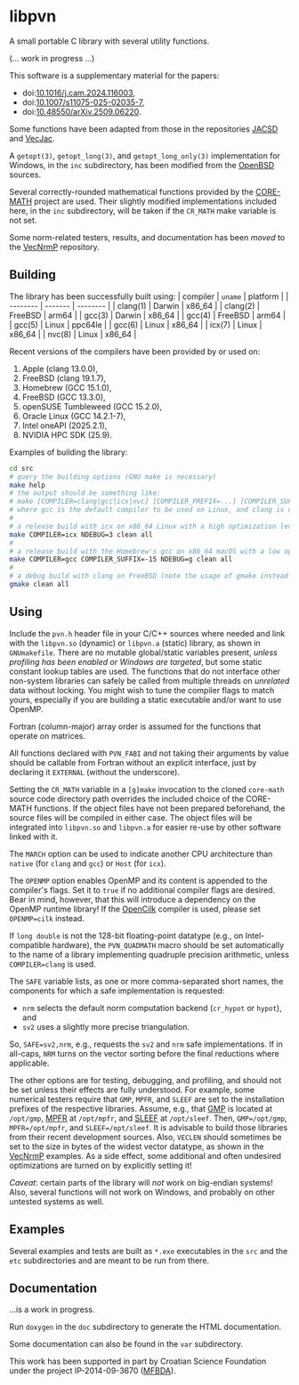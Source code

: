# libpvn
A small portable C library with several utility functions.

(... work in progress ...)

This software is a supplementary material for the papers:
- doi:[10.1016/j.cam.2024.116003](https://doi.org/10.1016/j.cam.2024.116003 "Accurate complex Jacobi rotations"),
- doi:[10.1007/s11075-025-02035-7](https://doi.org/10.1007/s11075-025-02035-7 "Arithmetical enhancements of the Kogbetliantz method for the SVD of order two"),
- doi:[10.48550/arXiv.2509.06220](https://doi.org/10.48550/arXiv.2509.06220 "Recursive vectorized computation of the Frobenius norm").

Some functions have been adapted from those in the repositories [JACSD](https://github.com/venovako/JACSD) and [VecJac](https://github.com/venovako/VecJac).

A `getopt(3)`, `getopt_long(3)`, and `getopt_long_only(3)` implementation for Windows, in the `inc` subdirectory, has been modified from the [OpenBSD](https://www.openbsd.org) sources.

Several correctly-rounded mathematical functions provided by the [CORE-MATH](https://core-math.gitlabpages.inria.fr) project are used.
Their slightly modified implementations included here, in the `inc` subdirectory, will be taken if the `CR_MATH` make variable is not set.

Some norm-related testers, results, and documentation has been *moved* to the [VecNrmP](https://github.com/venovako/VecNrmP) repository.

## Building

The library has been successfully built using:
| compiler | `uname` | platform |
| -------- | ------- | -------- |
| clang(1) | Darwin  | x86_64   |
| clang(2) | FreeBSD | arm64    |
| gcc(3)   | Darwin  | x86_64   |
| gcc(4)   | FreeBSD | arm64    |
| gcc(5)   | Linux   | ppc64le  |
| gcc(6)   | Linux   | x86_64   |
| icx(7)   | Linux   | x86_64   |
| nvc(8)   | Linux   | x86_64   |

Recent versions of the compilers have been provided by or used on:
1. Apple (clang 13.0.0),
2. FreeBSD (clang 19.1.7),
3. Homebrew (GCC 15.1.0),
4. FreeBSD (GCC 13.3.0),
5. openSUSE Tumbleweed (GCC 15.2.0),
6. Oracle Linux (GCC 14.2.1-7),
7. Intel oneAPI (2025.2.1),
8. NVIDIA HPC SDK (25.9).

Examples of building the library:
```bash
cd src
# query the building options (GNU make is necessary)
make help
# the output should be something like:
# make [COMPILER=clang|gcc|icx|nvc] [COMPILER_PREFIX=...] [COMPILER_SUFFIX=...] [MARCH=...] [NDEBUG=0|1|2|3|...] [PRINTOUT=ERR|OUT] [VECLEN=...] [CR_MATH=...] [OPENMP=...] [PROFILE=...] [SAFE=...] [QUADMATH=...] [LIB64=lib|lib64] [GMP=...] [MPFR=...] [MPC=...] [SLEEF=...] [STATIC=-s] [all|clean|help]
# where gcc is the default compiler to be used on Linux, and clang is otherwise
#
# a release build with icx on x86_64 Linux with a high optimization level
make COMPILER=icx NDEBUG=3 clean all
#
# a release build with the Homebrew's gcc on x86_64 macOS with a low optimization level
make COMPILER=gcc COMPILER_SUFFIX=-15 NDEBUG=g clean all
#
# a debug build with clang on FreeBSD (note the usage of gmake instead of make)
gmake clean all
```

## Using

Include the `pvn.h` header file in your C/C++ sources where needed and link with the `libpvn.so` (dynamic) or `libpvn.a` (static) library, as shown in `GNUmakefile`.
There are no mutable global/static variables present, *unless profiling has been enabled or Windows are targeted*, but some static constant lookup tables are used.
The functions that do not interface other non-system libraries can safely be called from multiple threads on *unrelated* data without locking.
You might wish to tune the compiler flags to match yours, especially if you are building a static executable and/or want to use OpenMP.

Fortran (column-major) array order is assumed for the functions that operate on matrices.

All functions declared with `PVN_FABI` and not taking their arguments by value should be callable from Fortran without an explicit interface, just by declaring it `EXTERNAL` (without the underscore).

Setting the `CR_MATH` variable in a `[g]make` invocation to the cloned `core-math` source code directory path overrides the included choice of the CORE-MATH functions.
If the object files have not been prepared beforehand, the source files will be compiled in either case.
The object files will be integrated into `libpvn.so` and `libpvn.a` for easier re-use by other software linked with it.

The `MARCH` option can be used to indicate another CPU architecture than `native` (for `clang` and `gcc`) or `Host` (for `icx`).

The `OPENMP` option enables OpenMP and its content is appended to the compiler's flags.
Set it to `true` if no additional compiler flags are desired.
Bear in mind, however, that this will introduce a dependency on the OpenMP runtime library!
If the [OpenCilk](https://www.opencilk.org) compiler is used, please set `OPENMP=cilk` instead.

If `long double` is not the 128-bit floating-point datatype (e.g., on Intel-compatible hardware), the `PVN_QUADMATH` macro should be set automatically to the name of a library implementing quadruple precision arithmetic, unless `COMPILER=clang` is used.

The `SAFE` variable lists, as one or more comma-separated short names, the components for which a safe implementation is requested:
- `nrm` selects the default norm computation backend (`cr_hypot` or `hypot`), and
- `sv2` uses a slightly more precise triangulation.

So, `SAFE=sv2,nrm`, e.g., requests the `sv2` and `nrm` safe implementations.
If in all-caps, `NRM` turns on the vector sorting before the final reductions where applicable.

The other options are for testing, debugging, and profiling, and should not be set unless their effects are fully understood.
For example, some numerical testers require that `GMP`, `MPFR`, and `SLEEF` are set to the installation prefixes of the respective libraries.
Assume, e.g., that [GMP](https://gmplib.org) is located at `/opt/gmp`, [MPFR](https://mpfr.org) at `/opt/mpfr`, and [SLEEF](https://sleef.org) at `/opt/sleef`.
Then, `GMP=/opt/gmp`, `MPFR=/opt/mpfr`, and `SLEEF=/opt/sleef`.
It is advisable to build those libraries from their recent development sources.
Also, `VECLEN` should sometimes be set to the size in bytes of the widest vector datatype, as shown in the [VecNrmP](https://github.com/venovako/VecNrmP) examples.
As a side effect, some additional and often undesired optimizations are turned on by explicitly setting it!

*Caveat*: certain parts of the library will *not* work on big-endian systems!
Also, several functions will not work on Windows, and probably on other untested systems as well.

## Examples

Several examples and tests are built as `*.exe` executables in the `src` and the `etc` subdirectories and are meant to be run from there.

## Documentation

...is a work in progress.

Run `doxygen` in the `doc` subdirectory to generate the HTML documentation.

Some documentation can also be found in the `var` subdirectory.

This work has been supported in part by Croatian Science Foundation under the project IP-2014-09-3670 ([MFBDA](https://web.math.pmf.unizg.hr/mfbda/)).
